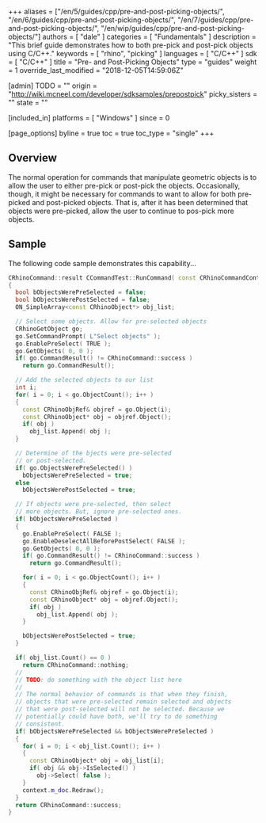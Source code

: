 +++
aliases = ["/en/5/guides/cpp/pre-and-post-picking-objects/", "/en/6/guides/cpp/pre-and-post-picking-objects/", "/en/7/guides/cpp/pre-and-post-picking-objects/", "/en/wip/guides/cpp/pre-and-post-picking-objects/"]
authors = [ "dale" ]
categories = [ "Fundamentals" ]
description = "This brief guide demonstrates how to both pre-pick and post-pick objects using C/C++."
keywords = [ "rhino", "picking" ]
languages = [ "C/C++" ]
sdk = [ "C/C++" ]
title = "Pre- and Post-Picking Objects"
type = "guides"
weight = 1
override_last_modified = "2018-12-05T14:59:06Z"

[admin]
TODO = ""
origin = "http://wiki.mcneel.com/developer/sdksamples/prepostpick"
picky_sisters = ""
state = ""

[included_in]
platforms = [ "Windows" ]
since = 0

[page_options]
byline = true
toc = true
toc_type = "single"
+++

 
## Overview

The normal operation for commands that manipulate geometric objects is to allow the user to either pre-pick or post-pick the objects.  Occasionally, though, it might be necessary for commands to want to allow for both pre-picked and post-picked objects.  That is, after it has been determined that objects were pre-picked, allow the user to continue to pos-pick more objects.

## Sample

The following code sample demonstrates this capability...

```cpp
CRhinoCommand::result CCommandTest::RunCommand( const CRhinoCommandContext& context )
{
  bool bObjectsWerePreSelected = false;
  bool bObjectsWerePostSelected = false;
  ON_SimpleArray<const CRhinoObject*> obj_list;

  // Select some objects. Allow for pre-selected objects
  CRhinoGetObject go;
  go.SetCommandPrompt( L"Select objects" );
  go.EnablePreSelect( TRUE );
  go.GetObjects( 0, 0 );
  if( go.CommandResult() != CRhinoCommand::success )
    return go.CommandResult();

  // Add the selected objects to our list
  int i;
  for( i = 0; i < go.ObjectCount(); i++ )
  {
    const CRhinoObjRef& objref = go.Object(i);
    const CRhinoObject* obj = objref.Object();
    if( obj )
      obj_list.Append( obj );
  }

  // Determine of the bjects were pre-selected
  // or post-selected.
  if( go.ObjectsWerePreSelected() )
    bObjectsWerePreSelected = true;
  else
    bObjectsWerePostSelected = true;

  // If objects were pre-selected, then select
  // more objects. But, ignore pre-selected ones.
  if( bObjectsWerePreSelected )
  {
    go.EnablePreSelect( FALSE );
    go.EnableDeselectAllBeforePostSelect( FALSE );
    go.GetObjects( 0, 0 );
    if( go.CommandResult() != CRhinoCommand::success )
      return go.CommandResult();

    for( i = 0; i < go.ObjectCount(); i++ )
    {
      const CRhinoObjRef& objref = go.Object(i);
      const CRhinoObject* obj = objref.Object();
      if( obj )
        obj_list.Append( obj );
    }

    bObjectsWerePostSelected = true;
  }

  if( obj_list.Count() == 0 )
    return CRhinoCommand::nothing;
  //
  // TODO: do something with the object list here
  //
  // The normal behavior of commands is that when they finish,
  // objects that were pre-selected remain selected and objects
  // that were post-selected will not be selected. Because we
  // potentially could have both, we'll try to do something
  // consistent.
  if( bObjectsWerePreSelected && bObjectsWerePreSelected )
  {
    for( i = 0; i < obj_list.Count(); i++ )
    {
      const CRhinoObject* obj = obj_list[i];
      if( obj && obj->IsSelected() )
        obj->Select( false );
    }
    context.m_doc.Redraw();
  }
  return CRhinoCommand::success;
}
```
